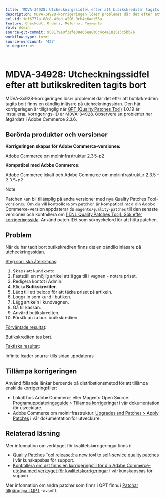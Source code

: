 ```yaml
---
title: 'MDVA-34928: Utcheckningssidfel efter att butikskrediten tagits bort'
description: MDVA-34928-korrigeringen löser problemet där det efter att butikskrediten tagits bort finns en oändlig inläsare på utcheckningssidan. Den här korrigeringen är tillgänglig när [QPT-verktyget (Quality Patches Tool)](/help/announcements/adobe-commerce-announcements/magento-quality-patches-released-new-tool-to-self-serve-quality-patches.md) 1.0.19 är installerat. Korrigerings-ID är MDVA-34928. Observera att problemet har åtgärdats i Adobe Commerce 2.3.6.
exl-id: 9ef6777a-88c8-4fed-a296-0cb4e6ad153a
feature: Checkout, Orders, Returns, Payments
role: Admin
source-git-commit: 958179e0f3efe08e65ea8b0c4c4e1015e3c5bb76
workflow-type: tm+mt
source-wordcount: '427'
ht-degree: 0%

---
```


# MDVA-34928: Utcheckningssidfel efter att butikskrediten tagits bort

MDVA-34928-korrigeringen löser problemet där det efter att butikskrediten tagits bort finns en oändlig inläsare på utcheckningssidan. Den här korrigeringen är tillgänglig när [QPT (Quality Patches Tool)](/help/announcements/adobe-commerce-announcements/magento-quality-patches-released-new-tool-to-self-serve-quality-patches.md) 1.0.19 är installerat. Korrigerings-ID är MDVA-34928. Observera att problemet har åtgärdats i Adobe Commerce 2.3.6.

## Berörda produkter och versioner

**Korrigeringen skapas för Adobe Commerce-versionen:**

Adobe Commerce om molninfrastruktur 2.3.5-p2

**Kompatibel med Adobe Commerce:**

Adobe Commerce lokalt och Adobe Commerce om molninfrastruktur 2.3.5 - 2.3.5-p2

>[!NOTE]
>
>Patchen kan bli tillämplig på andra versioner med nya Quality Patches Tool-versioner. Om du vill kontrollera om patchen är kompatibel med din Adobe Commerce-version uppdaterar du `magento/quality-patches` till den senaste versionen och kontrollera om [[!DNL Quality Patches Tool]: Sök efter korrigeringssida](https://devdocs.magento.com/quality-patches/tool.html#patch-grid). Använd patch-ID:t som söknyckelord för att hitta patchen.

## Problem

När du har tagit bort butikskrediten finns det en oändlig inläsare på utcheckningssidan.

<u>Steg som ska återskapas</u>:

1. Skapa ett kundkonto.
1. Fastställ en möjlig artikel att lägga till i vagnen - notera priset.
1. Redigera kontot i Admin.
1. Klicka **Butikskrediter**.
1. Lägg till ett belopp för att täcka priset på artikeln.
1. Logga in som kund i butiken.
1. Lägg artikeln i kundvagnen.
1. Gå till kassan.
1. Använd butikskrediten.
1. Försök att ta bort butikskrediten.

<u>Förväntade resultat</u>:

Butikskrediten tas bort.

<u>Faktiska resultat</u>:

Infinite loader snurrar tills sidan uppdateras.

## Tillämpa korrigeringen

Använd följande länkar beroende på distributionsmetod för att tillämpa enskilda korrigeringsfiler:

* Lokalt hos Adobe Commerce eller Magento Open Source: [Programuppdateringsguide > Tillämpa korrigeringar](https://devdocs.magento.com/guides/v2.4/comp-mgr/patching/mqp.html) i vår dokumentation för utvecklare.
* Adobe Commerce om molninfrastruktur: [Upgrades and Patches > Apply Patches](https://devdocs.magento.com/cloud/project/project-patch.html) i vår dokumentation för utvecklare.

## Relaterad läsning

Mer information om verktyget för kvalitetskorrigeringar finns i:

* [Quality Patches Tool released: a new tool to self-service quality patches](/help/announcements/adobe-commerce-announcements/magento-quality-patches-released-new-tool-to-self-serve-quality-patches.md) i vår kunskapsbas för support.
* [Kontrollera om det finns en korrigeringsfil för din Adobe Commerce-utgåva med verktyget för kvalitetskorrigeringar](/help/support-tools/patches-available-in-qpt-tool/check-patch-for-magento-issue-with-magento-quality-patches.md) i vår kunskapsbas för support.

Mer information om andra patchar som finns i QPT finns i [Patchar tillgängliga i QPT](https://support.magento.com/hc/en-us/sections/360010506631-Patches-available-in-QPT-tool-) -avsnitt.

